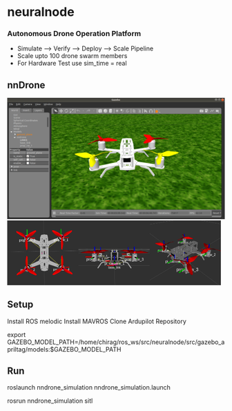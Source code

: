 # neuralnode
### Autonomous Drone Operation Platform
- Simulate --> Verify --> Deploy --> Scale Pipeline
- Scale upto 100 drone swarm members
- For Hardware Test use sim_time = real
## nnDrone

<img src=doc/images/nngaz.png>
<img src=doc/images/nn1.png width="165" height="150"><img src=doc/images/nn2.png width="165" height="150"><img src=doc/images/nn3.png width="165" height="150">

## Setup
Install ROS melodic
Install MAVROS 
Clone Ardupilot Repository

export GAZEBO_MODEL_PATH=/home/chirag/ros_ws/src/neuralnode/src/gazebo_apriltag/models:$GAZEBO_MODEL_PATH
## Run
roslaunch nndrone_simulation nndrone_simulation.launch

rosrun nndrone_simulation sitl

